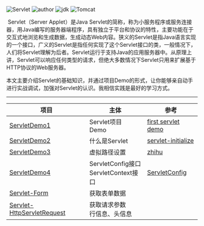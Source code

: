 ![Servlet](https://img.shields.io/badge/Servlet-3.0+-brightgreen.svg)     ![author](https://img.shields.io/badge/author-quhaichuan-orange.svg)     ![jdk](https://img.shields.io/badge/jdk->=1.8-blue.svg)  ![Tomcat](https://img.shields.io/badge/Tomcat-8+-blue.svg)

​    Servlet（Server Applet）是Java Servlet的简称，称为小服务程序或服务连接器，用Java编写的服务器端程序，具有独立于平台和协议的特性，主要功能在于交互式地浏览和生成数据，生成动态Web内容。
​    狭义的Servlet是指Java语言实现的一个接口，广义的Servlet是指任何实现了这个Servlet接口的类，一般情况下，人们将Servlet理解为后者。Servlet运行于支持Java的应用服务器中。从原理上讲，Servlet可以响应任何类型的请求，但绝大多数情况下Servlet只用来扩展基于HTTP协议的Web服务器。

​    本文主要介绍Servlet的基础知识，并通过项目Demo的形式，让你能够亲自动手进行实战调试，加强对Servlet的认识。我相信实践是最好的学习方式。

---

| 项目                                                         | 主体                                    | 参考                                                         |
| ------------------------------------------------------------ | --------------------------------------- | ------------------------------------------------------------ |
| [ServletDemo1](Servlet/ServletDemo1)                         | Servlet项目<br/>Demo                    | [first servlet demo](http://c.biancheng.net/view/3985.html)  |
| [ServletDemo2](Servlet/ServletDemo2)                         | 什么是Servlet                           | [servlet-initialize](https://blog.csdn.net/cowboyclimber/article/details/79439001) |
| [ServletDemo3](Servlet/ServletDemo3)                         | 虚拟路径设置                            | [zhihu](https://www.zhihu.com/question/21416727)             |
| [ServletDemo4](Servlet/ServletDemo4)                         | ServletConfig接口<br>ServletContext接口 | [ServletConfig](https://blog.csdn.net/qq_36371449/article/details/80314024) |
| [Servlet-Form](Servlet/Servlet-Form)                         | 获取表单数据                            |                                                              |
| [Servlet-HttpServletRequest](Servlet/Servlet-HttpServletRequest) | 获取请求参数<br>行信息、头信息          |                                                              |

